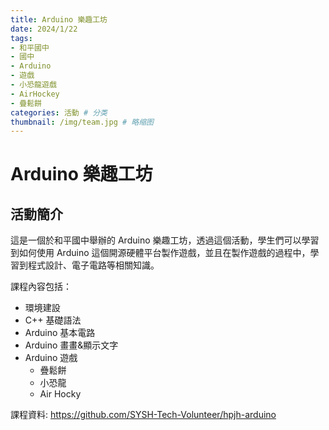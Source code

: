 ```yaml
---
title: Arduino 樂趣工坊
date: 2024/1/22
tags:
- 和平國中
- 國中
- Arduino
- 遊戲
- 小恐龍遊戲
- AirHockey
- 疊鬆餅
categories: 活動 # 分类
thumbnail: /img/team.jpg # 略缩图
---
```


# Arduino 樂趣工坊

## 活動簡介

這是一個於和平國中舉辦的 Arduino 樂趣工坊，透過這個活動，學生們可以學習到如何使用 Arduino 這個開源硬體平台製作遊戲，並且在製作遊戲的過程中，學習到程式設計、電子電路等相關知識。

課程內容包括：


 * 環境建設
  * C++ 基礎語法
  * Arduino 基本電路
  * Arduino 畫畫&顯示文字
  * Arduino 遊戲
    * 疊鬆餅
    * 小恐龍
    * Air Hocky
  
課程資料: <https://github.com/SYSH-Tech-Volunteer/hpjh-arduino>